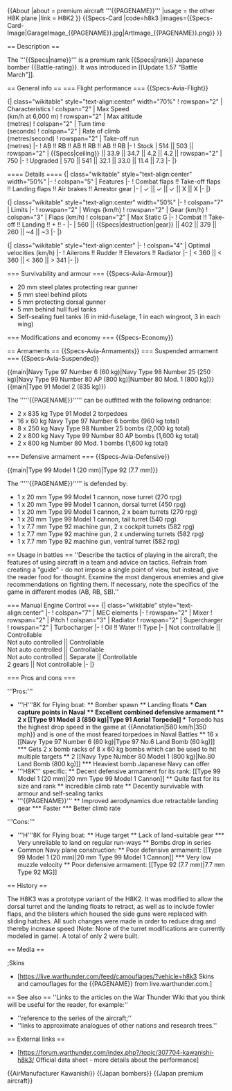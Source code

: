 {{About
|about = premium aircraft '''{{PAGENAME}}'''
|usage = the other H8K plane
|link = H8K2
}}
{{Specs-Card
|code=h8k3
|images={{Specs-Card-Image|GarageImage_{{PAGENAME}}.jpg|ArtImage\_{{PAGENAME}}.png}}
}}

== Description ==

<!-- ''In the description, the first part should be about the history of and the creation and combat usage of the aircraft, as well as its key features. In the second part, tell the reader about the aircraft in the game. Insert a screenshot of the vehicle, so that if the novice player does not remember the vehicle by name, he will immediately understand what kind of vehicle the article is talking about.'' -->

The '''{{Specs|name}}''' is a premium rank {{Specs|rank}} Japanese bomber {{Battle-rating}}. It was introduced in [[Update 1.57 "Battle March"]].

== General info ==
=== Flight performance ===
{{Specs-Avia-Flight}}

<!-- ''Describe how the aircraft behaves in the air. Speed, manoeuvrability, acceleration and allowable loads - these are the most important characteristics of the vehicle.'' -->

{| class="wikitable" style="text-align:center" width="70%"
! rowspan="2" | Characteristics
! colspan="2" | Max Speed<br>(km/h at 6,000 m)
! rowspan="2" | Max altitude<br>(metres)
! colspan="2" | Turn time<br>(seconds)
! colspan="2" | Rate of climb<br>(metres/second)
! rowspan="2" | Take-off run<br>(metres)
|-
! AB !! RB !! AB !! RB !! AB !! RB
|-
! Stock
| 514 || 503 || rowspan="2" | {{Specs|ceiling}} || 33.9 || 34.7 || 4.2 || 4.2 || rowspan="2" | 750
|-
! Upgraded
| 570 || 541 || 32.1 || 33.0 || 11.4 || 7.3
|-
|}

==== Details ====
{| class="wikitable" style="text-align:center" width="50%"
|-
! colspan="5" | Features
|-
! Combat flaps !! Take-off flaps !! Landing flaps !! Air brakes !! Arrestor gear
|-
| ✓ || ✓ || ✓ || X || X <!-- ✓ -->
|-
|}

{| class="wikitable" style="text-align:center" width="50%"
|-
! colspan="7" | Limits
|-
! rowspan="2" | Wings (km/h)
! rowspan="2" | Gear (km/h)
! colspan="3" | Flaps (km/h)
! colspan="2" | Max Static G
|-
! Combat !! Take-off !! Landing !! + !! -
|-
| 560 <!-- {{Specs|destruction|body}} --> || {{Specs|destruction|gear}} || 402 || 379 || 260 || ~4 || ~3
|-
|}

{| class="wikitable" style="text-align:center"
|-
! colspan="4" | Optimal velocities (km/h)
|-
! Ailerons !! Rudder !! Elevators !! Radiator
|-
| < 360 || < 360 || < 360 || > 341
|-
|}

=== Survivability and armour ===
{{Specs-Avia-Armour}}

<!-- ''Examine the survivability of the aircraft. Note how vulnerable the structure is and how secure the pilot is, whether the fuel tanks are armoured, etc. Describe the armour, if there is any, and also mention the vulnerability of other critical aircraft systems.'' -->

- 20 mm steel plates protecting rear gunner
- 5 mm steel behind pilots
- 5 mm protecting dorsal gunner
- 5 mm behind hull fuel tanks
- Self-sealing fuel tanks (6 in mid-fuselage, 1 in each wingroot, 3 in each wing)

=== Modifications and economy ===
{{Specs-Economy}}

== Armaments ==
{{Specs-Avia-Armaments}}
=== Suspended armament ===
{{Specs-Avia-Suspended}}

<!-- ''Describe the aircraft's suspended armament: additional cannons under the wings, bombs, rockets and torpedoes. This section is especially important for bombers and attackers. If there is no suspended weaponry remove this subsection.'' -->

{{main|Navy Type 97 Number 6 (60 kg)|Navy Type 98 Number 25 (250 kg)|Navy Type 99 Number 80 AP (800 kg)|Number 80 Mod. 1 (800 kg)}}
{{main|Type 91 Model 2 (835 kg)}}

The '''''{{PAGENAME}}''''' can be outfitted with the following ordnance:

- 2 x 835 kg Type 91 Model 2 torpedoes
- 16 x 60 kg Navy Type 97 Number 6 bombs (960 kg total)
- 8 x 250 kg Navy Type 98 Number 25 bombs (2,000 kg total)
- 2 x 800 kg Navy Type 99 Number 80 AP bombs (1,600 kg total)
- 2 x 800 kg Number 80 Mod. 1 bombs (1,600 kg total)

=== Defensive armament ===
{{Specs-Avia-Defensive}}

<!-- ''Defensive armament with turret machine guns or cannons, crewed by gunners. Examine the number of gunners and what belts or drums are better to use. If defensive weaponry is not available, remove this subsection.'' -->

{{main|Type 99 Model 1 (20 mm)|Type 92 (7.7 mm)}}

The '''''{{PAGENAME}}''''' is defended by:

- 1 x 20 mm Type 99 Model 1 cannon, nose turret (270 rpg)
- 1 x 20 mm Type 99 Model 1 cannon, dorsal turret (450 rpg)
- 1 x 20 mm Type 99 Model 1 cannon, 2 x beam turrets (270 rpg)
- 1 x 20 mm Type 99 Model 1 cannon, tail turret (540 rpg)
- 1 x 7.7 mm Type 92 machine gun, 2 x cockpit turrets (582 rpg)
- 1 x 7.7 mm Type 92 machine gun, 2 x underwing turrets (582 rpg)
- 1 x 7.7 mm Type 92 machine gun, ventral turret (582 rpg)

== Usage in battles ==
''Describe the tactics of playing in the aircraft, the features of using aircraft in a team and advice on tactics. Refrain from creating a "guide" - do not impose a single point of view, but instead, give the reader food for thought. Examine the most dangerous enemies and give recommendations on fighting them. If necessary, note the specifics of the game in different modes (AB, RB, SB).''

=== Manual Engine Control ===
{| class="wikitable" style="text-align:center"
|-
! colspan="7" | MEC elements
|-
! rowspan="2" | Mixer
! rowspan="2" | Pitch
! colspan="3" | Radiator
! rowspan="2" | Supercharger
! rowspan="2" | Turbocharger
|-
! Oil !! Water !! Type
|-
| Not controllable || Controllable<br>Not auto controlled || Controllable<br>Not auto controlled || Controllable<br>Not auto controlled || Separate || Controllable<br>2 gears || Not controllable
|-
|}

=== Pros and cons ===

<!-- ''Summarise and briefly evaluate the vehicle in terms of its characteristics and combat effectiveness. Mark its pros and cons in the bulleted list. Try not to use more than 6 points for each of the characteristics. Avoid using categorical definitions such as "bad", "good" and the like - use substitutions with softer forms such as "inadequate" and "effective".'' -->

'''Pros:'''

- '''H'''8K for Flying boat:
  ** Bomber spawn
  ** Landing floats
  **\* Can capture points in Naval
  ** Excellent combined defensive armament
  ** 2 x [[Type 91 Model 3 (850 kg)|Type 91 Aerial Torpedo]] \*** Torpedo has the highest drop speed in the game at {{Annotation|580 km/h|350 mph}} and is one of the most feared torpedoes in Naval Battles
  ** 16 x [[Navy Type 97 Number 6 (60 kg)|Type 97 No.6 Land Bomb (60 kg)]] \*** Gets 2 x bomb racks of 8 x 60 kg bombs which can be used to hit multiple targets
  ** 2 [[Navy Type Number 80 Model 1 (800 kg)|No.80 Land Bomb (800 kg)]] \*** Heaviest bomb Japanese Navy can offer
- '''H8K''' specific:
  ** Decent defensive armament for its rank: [[Type 99 Model 1 (20 mm)|20 mm Type 99 Model 1 Cannon]]
  ** Quite fast for its size and rank
  ** Incredible climb rate
  ** Decently survivable with armour and self-sealing tanks
- '''{{PAGENAME}}'''
  ** Improved aerodynamics due retractable landing gear \*** Faster
  \*\*\* Better climb rate

'''Cons:'''

- '''H'''8K for Flying boat:
  ** Huge target
  ** Lack of land-suitable gear
  **\* Very unreliable to land on regular run-ways
  ** Bombs drop in series
- Common Navy plane construction:
  ** Poor defensive armament: [[Type 99 Model 1 (20 mm)|20 mm Type 99 Model 1 Cannon]] \*** Very low muzzle velocity
  \*\* Poor defensive armament: [[Type 92 (7.7 mm)|7.7 mm Type 92 MG]]

== History ==

<!-- ''Describe the history of the creation and combat usage of the aircraft in more detail than in the introduction. If the historical reference turns out to be too long, take it to a separate article, taking a link to the article about the vehicle and adding a block "/History" (example: <nowiki>https://wiki.warthunder.com/(Vehicle-name)/History</nowiki>) and add a link to it here using the <code>main</code> template. Be sure to reference text and sources by using <code><nowiki><ref></ref></nowiki></code>, as well as adding them at the end of the article with <code><nowiki><references /></nowiki></code>. This section may also include the vehicle's dev blog entry (if applicable) and the in-game encyclopedia description (under <code><nowiki>=== In-game description ===</nowiki></code>, also if applicable).'' -->

The H8K3 was a prototype variant of the H8K2. It was modified to allow the dorsal turret and the landing floats to retract, as well as to include fowler flaps, and the blisters which housed the side guns were replaced with sliding hatches. All such changes were made in order to reduce drag and thereby increase speed (Note: None of the turret modifications are currently modeled in game). A total of only 2 were built.

== Media ==

<!-- ''Excellent additions to the article would be video guides, screenshots from the game, and photos.'' -->

;Skins

- [https://live.warthunder.com/feed/camouflages/?vehicle=h8k3 Skins and camouflages for the {{PAGENAME}} from live.warthunder.com.]

== See also ==
''Links to the articles on the War Thunder Wiki that you think will be useful for the reader, for example:''

- ''reference to the series of the aircraft;''
- ''links to approximate analogues of other nations and research trees.''

== External links ==

<!-- ''Paste links to sources and external resources, such as:''
* ''topic on the official game forum;''
* ''other literature.'' -->

- [https://forum.warthunder.com/index.php?/topic/307704-kawanishi-h8k3/ Official data sheet - more details about the performance]

{{AirManufacturer Kawanishi}}
{{Japan bombers}}
{{Japan premium aircraft}}
